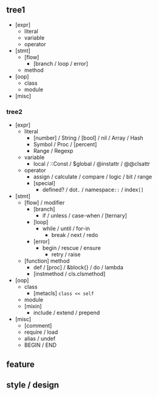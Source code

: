 ## tree1
- [expr]
  - literal
  - variable
  - operator
- [stmt]
  - [flow]
    - [branch / loop / error]
  - method
- [oop]
  - class
  - module
- [misc]
### tree2
- [expr]
  - literal
    - [number] / String / [bool] / nil / Array / Hash
    - Symbol / Proc / [percent]
    - Range / Regexp
  - variable
    - local / ::Const / $global / @instattr / @@clsattr
  - operator
    - assign / calculate / compare / logic / bit / range 
    - [special]
      - defined? / dot`.` / namespace`::` / index`[]`
- [stmt]
  - [flow] / modifier
    - [branch]  
      - if / unless / case-when / [ternary]
    - [loop] 
      - while / until / for-in
        - break / next / redo
    - [error]
      - begin / rescue / ensure 
        - retry / raise
  - [function] method
    - def / [proc] / &block{} / do / lambda
    - [instmethod / cls.clsmethod]
- [oop]
  - class
    - [metacls] `class << self`
  - module
  - [mixin] 
    - include / extend / prepend
- [misc]
  - [comment]
  - require / load
  - alias / undef
  - BEGIN / END

## feature
## style / design
